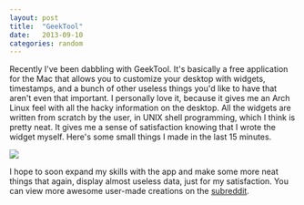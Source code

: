 ```yaml
---
layout: post
title:  "GeekTool"
date:   2013-09-10
categories: random
---
```


Recently I've been dabbling with GeekTool. It's basically a free application for the Mac that allows you to customize your desktop with widgets, timestamps, and a bunch of other useless things you'd like to have that aren't even that important. I personally love it, because it gives me an Arch Linux feel with all the hacky information on the desktop. All the widgets are written from scratch by the user, in UNIX shell programming, which I think is pretty neat. It gives me a sense of satisfaction knowing that I wrote the widget myself. Here's some small things I made in the last 15 minutes.

![](http://i.imgur.com/EyEByWT.png)

I hope to soon expand my skills with the app and make some more neat things that again, display almost useless data, just for my satisfaction. You can view more awesome user-made creations on the [subreddit](http://reddit.com/r/geektool).

